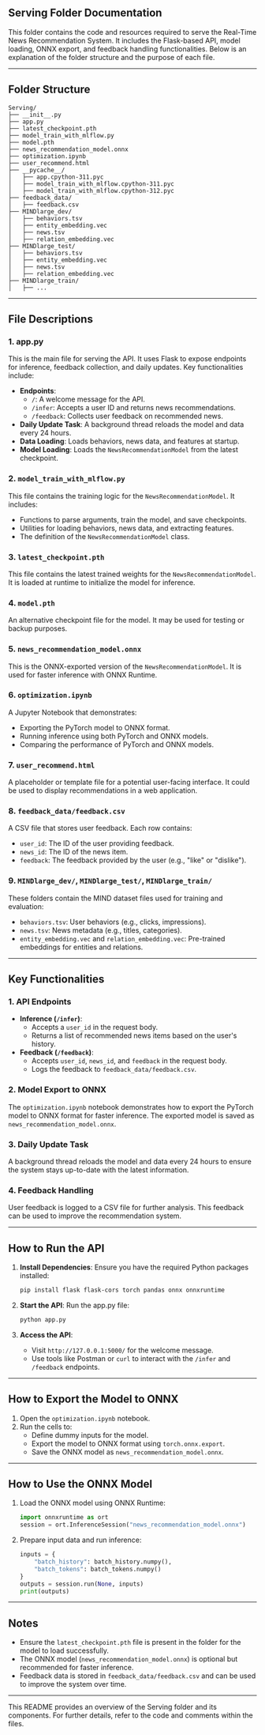 ## Serving Folder Documentation

This folder contains the code and resources required to serve the Real-Time News Recommendation System. It includes the Flask-based API, model loading, ONNX export, and feedback handling functionalities. Below is an explanation of the folder structure and the purpose of each file.

---

## Folder Structure

```
Serving/
├── __init__.py
├── app.py
├── latest_checkpoint.pth
├── model_train_with_mlflow.py
├── model.pth
├── news_recommendation_model.onnx
├── optimization.ipynb
├── user_recommend.html
├── __pycache__/
│   ├── app.cpython-311.pyc
│   ├── model_train_with_mlflow.cpython-311.pyc
│   ├── model_train_with_mlflow.cpython-312.pyc
├── feedback_data/
│   ├── feedback.csv
├── MINDlarge_dev/
│   ├── behaviors.tsv
│   ├── entity_embedding.vec
│   ├── news.tsv
│   ├── relation_embedding.vec
├── MINDlarge_test/
│   ├── behaviors.tsv
│   ├── entity_embedding.vec
│   ├── news.tsv
│   ├── relation_embedding.vec
├── MINDlarge_train/
│   ├── ...
```

---

## File Descriptions

### 1. app.py
This is the main file for serving the API. It uses Flask to expose endpoints for inference, feedback collection, and daily updates. Key functionalities include:
- **Endpoints**:
  - `/`: A welcome message for the API.
  - `/infer`: Accepts a user ID and returns news recommendations.
  - `/feedback`: Collects user feedback on recommended news.
- **Daily Update Task**: A background thread reloads the model and data every 24 hours.
- **Data Loading**: Loads behaviors, news data, and features at startup.
- **Model Loading**: Loads the `NewsRecommendationModel` from the latest checkpoint.

### 2. `model_train_with_mlflow.py`
This file contains the training logic for the `NewsRecommendationModel`. It includes:
- Functions to parse arguments, train the model, and save checkpoints.
- Utilities for loading behaviors, news data, and extracting features.
- The definition of the `NewsRecommendationModel` class.

### 3. `latest_checkpoint.pth`
This file contains the latest trained weights for the `NewsRecommendationModel`. It is loaded at runtime to initialize the model for inference.

### 4. `model.pth`
An alternative checkpoint file for the model. It may be used for testing or backup purposes.

### 5. `news_recommendation_model.onnx`
This is the ONNX-exported version of the `NewsRecommendationModel`. It is used for faster inference with ONNX Runtime.

### 6. `optimization.ipynb`
A Jupyter Notebook that demonstrates:
- Exporting the PyTorch model to ONNX format.
- Running inference using both PyTorch and ONNX models.
- Comparing the performance of PyTorch and ONNX models.

### 7. `user_recommend.html`
A placeholder or template file for a potential user-facing interface. It could be used to display recommendations in a web application.

### 8. `feedback_data/feedback.csv`
A CSV file that stores user feedback. Each row contains:
- `user_id`: The ID of the user providing feedback.
- `news_id`: The ID of the news item.
- `feedback`: The feedback provided by the user (e.g., "like" or "dislike").

### 9. `MINDlarge_dev/`, `MINDlarge_test/`, `MINDlarge_train/`
These folders contain the MIND dataset files used for training and evaluation:
- `behaviors.tsv`: User behaviors (e.g., clicks, impressions).
- `news.tsv`: News metadata (e.g., titles, categories).
- `entity_embedding.vec` and `relation_embedding.vec`: Pre-trained embeddings for entities and relations.

---

## Key Functionalities

### 1. **API Endpoints**
- **Inference (`/infer`)**:
  - Accepts a `user_id` in the request body.
  - Returns a list of recommended news items based on the user's history.
- **Feedback (`/feedback`)**:
  - Accepts `user_id`, `news_id`, and `feedback` in the request body.
  - Logs the feedback to `feedback_data/feedback.csv`.

### 2. **Model Export to ONNX**
The `optimization.ipynb` notebook demonstrates how to export the PyTorch model to ONNX format for faster inference. The exported model is saved as `news_recommendation_model.onnx`.

### 3. **Daily Update Task**
A background thread reloads the model and data every 24 hours to ensure the system stays up-to-date with the latest information.

### 4. **Feedback Handling**
User feedback is logged to a CSV file for further analysis. This feedback can be used to improve the recommendation system.

---

## How to Run the API

1. **Install Dependencies**:
   Ensure you have the required Python packages installed:
   ```bash
   pip install flask flask-cors torch pandas onnx onnxruntime
   ```

2. **Start the API**:
   Run the app.py file:
   ```bash
   python app.py
   ```

3. **Access the API**:
   - Visit `http://127.0.0.1:5000/` for the welcome message.
   - Use tools like Postman or `curl` to interact with the `/infer` and `/feedback` endpoints.

---

## How to Export the Model to ONNX

1. Open the `optimization.ipynb` notebook.
2. Run the cells to:
   - Define dummy inputs for the model.
   - Export the model to ONNX format using `torch.onnx.export`.
   - Save the ONNX model as `news_recommendation_model.onnx`.

---

## How to Use the ONNX Model

1. Load the ONNX model using ONNX Runtime:
   ```python
   import onnxruntime as ort
   session = ort.InferenceSession("news_recommendation_model.onnx")
   ```
2. Prepare input data and run inference:
   ```python
   inputs = {
       "batch_history": batch_history.numpy(),
       "batch_tokens": batch_tokens.numpy()
   }
   outputs = session.run(None, inputs)
   print(outputs)
   ```

---

## Notes

- Ensure the `latest_checkpoint.pth` file is present in the folder for the model to load successfully.
- The ONNX model (`news_recommendation_model.onnx`) is optional but recommended for faster inference.
- Feedback data is stored in `feedback_data/feedback.csv` and can be used to improve the system over time.

---

This README provides an overview of the Serving folder and its components. For further details, refer to the code and comments within the files.

